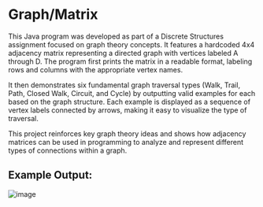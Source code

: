 # Graph/Matrix

This Java program was developed as part of a Discrete Structures assignment focused on graph theory concepts. It features a hardcoded 4x4 adjacency matrix representing a directed graph with vertices labeled A through D. The program first prints the matrix in a readable format, labeling rows and columns with the appropriate vertex names.

It then demonstrates six fundamental graph traversal types (Walk, Trail, Path, Closed Walk, Circuit, and Cycle) by outputting valid examples for each based on the graph structure. Each example is displayed as a sequence of vertex labels connected by arrows, making it easy to visualize the type of traversal.

This project reinforces key graph theory ideas and shows how adjacency matrices can be used in programming to analyze and represent different types of connections within a graph.

## Example Output:

![image](https://github.com/user-attachments/assets/c6f966f2-5e61-48cc-b2e3-f96919abc9af)
